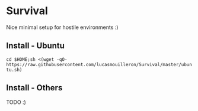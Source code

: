 Survival
========

Nice minimal setup for hostile environments :)

Install - Ubuntu
-----------------
`cd $HOME;sh <(wget -qO- https://raw.githubusercontent.com/lucasmouilleron/Survival/master/ubuntu.sh)`

Install - Others
----------------
TODO :)